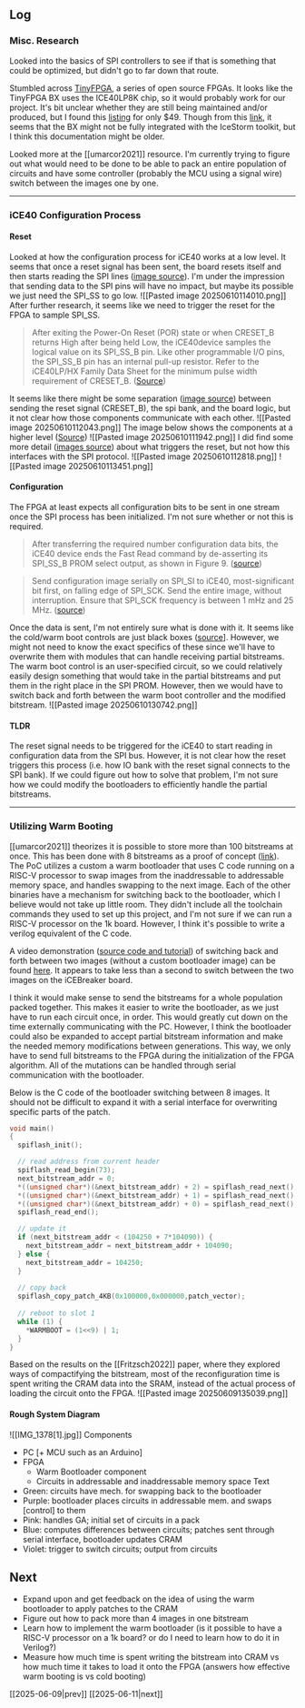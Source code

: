 ## Log
### Misc. Research
Looked into the basics of SPI controllers to see if that is something that could be optimized, but didn't go to far down that route.

Stumbled across [TinyFPGA](https://tinyfpga.com/), a series of open source FPGAs. It looks like the TinyFPGA BX uses the ICE40LP8K chip, so it would probably work for our project. It's bit unclear whether they are still being maintained and/or produced, but I found this [listing](https://www.crowdsupply.com/tinyfpga/tinyfpga-ax-bx#products) for only $49. Though from this [link](https://www.crowdsupply.com/tinyfpga/tinyfpga-ax-bx), it seems that the BX might not be fully integrated with the IceStorm toolkit, but I think this documentation might be older. 

Looked more at the [[umarcor2021]] resource. I'm currently trying to figure out what would need to be done to be able to pack an entire population of circuits and have some controller (probably the MCU using a signal wire) switch between the images one by one.
___
### iCE40 Configuration Process
#### Reset
Looked at how the configuration process for iCE40 works at a low level. It seems that once a reset signal has been sent, the board resets itself and then starts reading the SPI lines ([image source](https://blog.aleksander.kaweczynski.pl/wp-content/uploads/2024/07/iCE40_Programming_Configuration_2022.pdf#%5B%7B%22num%22%3A88%2C%22gen%22%3A0%7D%2C%7B%22name%22%3A%22XYZ%22%7D%2C51%2C720%2C0%5D)). I'm under the impression that sending data to the SPI pins will have no impact, but maybe its possible we just need the SPI_SS to go low. 
![[Pasted image 20250610114010.png]]
After further research, it seems like we need to trigger the reset for the FPGA to sample SPI_SS.
> After exiting the Power-On Reset (POR) state or when CRESET_B returns High after being held Low, the iCE40device samples the logical value on its SPI_SS_B pin. Like other programmable I/O pins, the SPI_SS_B pin has an internal pull-up resistor. Refer to the iCE40LP/HX Family Data Sheet for the minimum pulse width requirement of CRESET_B. ([Source](https://www.workver.com/wv/FPGA/iCE40ProgrammingandConfiguration.pdf))

It seems like there might be some separation ([image source](https://blog.aleksander.kaweczynski.pl/wp-content/uploads/2024/07/iCE40_Programming_Configuration_2022.pdf)) between sending the reset signal (CRESET_B), the spi bank, and the board logic, but it not clear how those components communicate with each other.
![[Pasted image 20250610112043.png]]
The image below shows the components at a higher level ([Source](https://pages.hmc.edu/brake/class/e155/fa23/assets/doc/FPGA-DS-02008-2-0-iCE40-UltraPlus-Family-Data-Sheet.pdf))
![[Pasted image 20250610111942.png]] 
I did find some more detail ([images source](https://blog.aleksander.kaweczynski.pl/wp-content/uploads/2024/07/iCE40_Programming_Configuration_2022.pdf)) about what triggers the reset, but not how this interfaces with the SPI protocol. 
![[Pasted image 20250610112818.png]]
![[Pasted image 20250610113451.png]]
#### Configuration
The FPGA at least expects all configuration bits to be sent in one stream once the SPI process has been initialized. I'm not sure whether or not this is required. 
> After transferring the required number configuration data bits, the iCE40 device ends the Fast Read command by de-asserting its SPI_SS_B PROM select output, as shown in Figure 9. ([source](https://www.workver.com/wv/FPGA/iCE40ProgrammingandConfiguration.pdf))

>Send configuration image serially on SPI_SI to iCE40, most-significant bit first, on falling edge of SPI_SCK. Send the entire image, without interruption. Ensure that SPI_SCK frequency is between 1 mHz and 25 MHz. ([source](https://www.workver.com/wv/FPGA/iCE40ProgrammingandConfiguration.pdf))

Once the data is sent, I'm not entirely sure what is done with it. It seems like the cold/warm boot controls are just black boxes ([source](https://www.workver.com/wv/FPGA/iCE40ProgrammingandConfiguration.pdf)]. However, we might not need to know the exact specifics of these since we'll have to overwrite them with modules that can handle receiving partial bitstreams. The warm boot control is an user-specified circuit, so we could relatively easily design something that would take in the partial bitstreams and put them in the right place in the SPI PROM. However, then we would have to switch back and forth between the warm boot controller and the modified bitstream. ![[Pasted image 20250610130742.png]]
#### TLDR
The reset signal needs to be triggered for the iCE40 to start reading in configuration data from the SPI bus. However, it is not clear how the reset triggers this process (i.e. how IO bank with the reset signal connects to the SPI bank). If we could figure out how to solve that problem, I'm not sure how we could modify the bootloaders to efficiently handle the partial bitstreams.

---
### Utilizing Warm Booting
[[umarcor2021]] theorizes it is possible to store more than 100 bitstreams at once. This has been done with 8 bitstreams as a proof of concept ([link](https://github.com/sylefeb/Silice/tree/draft/projects/ice40-dynboot)). The PoC utilizes a custom a warm bootloader that uses C code running on a RISC-V processor to swap images from the inaddressable to addressable memory space, and handles swapping to the next image. Each of the other binaries have a mechanism for switching back to the bootloader, which I believe would not take up little room. They didn't include all the toolchain commands they used to set up this project, and I'm not sure if we can run a RISC-V processor on the 1k board. However, I think it's possible to write a verilog equivalent of the C code. 

A video demonstration ([source code and tutorial](https://x.com/sylefeb/status/1388586566591913985)) of switching back and forth between two images (without a custom bootloader image) can be found [here](https://x.com/sylefeb/status/1388586566591913985). It appears to take less than a second to switch between the two images on the iCEBreaker board. 

I think it would make sense to send the bitstreams for a whole population packed together. This makes it easier to write the bootloader, as we just have to run each circuit once, in order. This would greatly cut down on the time externally communicating with the PC. However, I think the bootloader could also be expanded to accept partial bitstream information and make the needed memory modifications between generations. This way, we only have to send full bitstreams to the FPGA during the initialization of the FPGA algorithm. All of the mutations can be handled through serial communication with the bootloader. 

Below is the C code of the bootloader switching between 8 images. It should not be difficult to expand it with a serial interface for overwriting specific parts of the patch.
```C
void main()
{
  spiflash_init();

  // read address from current header
  spiflash_read_begin(73);
  next_bitstream_addr = 0;
  *((unsigned char*)(&next_bitstream_addr) + 2) = spiflash_read_next();
  *((unsigned char*)(&next_bitstream_addr) + 1) = spiflash_read_next();
  *((unsigned char*)(&next_bitstream_addr) + 0) = spiflash_read_next();
  spiflash_read_end();

  // update it
  if (next_bitstream_addr < (104250 + 7*104090)) {
    next_bitstream_addr = next_bitstream_addr + 104090;
  } else {
  	next_bitstream_addr = 104250;
  }
	
  // copy back
  spiflash_copy_patch_4KB(0x100000,0x000000,patch_vector); 
  
  // reboot to slot 1  
  while (1) {
  	*WARMBOOT = (1<<9) | 1;
  }
}
```

Based on the results on the [[Fritzsch2022]] paper, where they explored ways of compactifying the bitstream, most of the reconfiguration time is spent writing the CRAM data into the SRAM, instead of the actual process of loading the circuit onto the FPGA. ![[Pasted image 20250609135039.png]]
#### Rough System Diagram
![[IMG_1378[1].jpg]]
Components
- PC \[+ MCU such as an Arduino]
- FPGA
	- Warm Bootloader component
	- Circuits in addressable and inaddressable memory space
Text
- Green: circuits have mech. for swapping back to the bootloader
- Purple: bootloader places circuits in addressable mem. and swaps \[control] to them
- Pink: handles GA; initial set of circuits in a pack
- Blue: computes differences between circuits; patches sent through serial interface, bootloader updates CRAM
- Violet: trigger to switch circuits; output from circuits
## Next
- Expand upon and get feedback on the idea of using the warm bootloader to apply patches to the CRAM
- Figure out how to pack more than 4 images in one bitstream
- Learn how to implement the warm bootloader (is it possible to have a RISC-V processor on a 1k board? or do I need to learn how to do it in Verilog?)
- Measure how much time is spent writing the bitstream into CRAM vs how much time it takes to load it onto the FPGA (answers how effective warm booting is vs cold booting)

[[2025-06-09|prev]] [[2025-06-11|next]]
